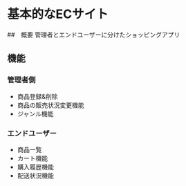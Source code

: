 # 基本的なECサイト

##　概要
管理者とエンドユーザーに分けたショッピングアプリ

## 機能

### 管理者側
-  商品登録&削除
-  商品の販売状況変更機能
-  ジャンル機能

### エンドユーザー
-  商品一覧
-  カート機能
-  購入履歴機能
-  配送状況機能
